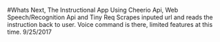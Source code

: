 #Whats Next, The Instructional App
Using Cheerio Api, Web Speech/Recognition Api and Tiny Req
Scrapes inputed url and reads the instruction back to user.
Voice command is there, limited features at this time.
9/25/2017
